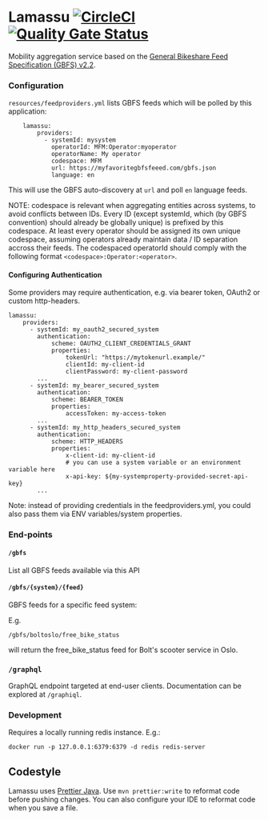 # Lamassu [![CircleCI](https://circleci.com/gh/entur/lamassu.svg?style=svg)](https://circleci.com/gh/entur/lamassu) [![Quality Gate Status](https://sonarcloud.io/api/project_badges/measure?project=entur_lamassu&metric=alert_status)](https://sonarcloud.io/dashboard?id=entur_lamassu)

Mobility aggregation service based on the [General Bikeshare Feed Specification (GBFS) v2.2](https://github.com/NABSA/gbfs/blob/v2.2/gbfs.md).

### Configuration

`resources/feedproviders.yml` lists GBFS feeds which will be polled by this application:

        lamassu:
            providers:
              - systemId: mysystem
                operatorId: MFM:Operator:myoperator
                operatorName: My operator
                codespace: MFM
                url: https://myfavoritegbfsfeeed.com/gbfs.json
                language: en

This will use the GBFS auto-discovery at `url` and poll `en` language feeds.

NOTE: codespace is relevant when aggregating entities across systems, to avoid conflicts between IDs. 
Every ID (except systemId, which (by GBFS convention) should already be globally unique) is prefixed by this codespace.
At least every operator should be assigned its own unique codespace, assuming operators already maintain data / ID separation accross their feeds.
The codespaced operatorId should comply with the following format `<codespace>:Operator:<operator>`.

#### Configuring Authentication

Some providers may require authentication, e.g. via bearer token, OAuth2 or custom http-headers.

    lamassu:
        providers:
          - systemId: my_oauth2_secured_system
            authentication:
                scheme: OAUTH2_CLIENT_CREDENTIALS_GRANT
                properties:
                    tokenUrl: "https://mytokenurl.example/"
                    clientId: my-client-id
                    clientPassword: my-client-password
            ...
          - systemId: my_bearer_secured_system
            authentication:
                scheme: BEARER_TOKEN
                properties:
                    accessToken: my-access-token
            ...
          - systemId: my_http_headers_secured_system
            authentication:
                scheme: HTTP_HEADERS
                properties:
                    x-client-id: my-client-id 
                    # you can use a system variable or an environment variable here
                    x-api-key: ${my-systemproperty-provided-secret-api-key}
            ...

Note: instead of providing credentials in the feedproviders.yml, you could also pass them via ENV variables/system properties.

### End-points

#### `/gbfs`

List all GBFS feeds available via this API

#### `/gbfs/{system}/{feed}`

GBFS feeds for a specific feed system:

E.g.

    /gbfs/boltoslo/free_bike_status

will return the free_bike_status feed for Bolt's scooter service in Oslo.

### `/graphql`

GraphQL endpoint targeted at end-user clients. Documentation can be explored at `/graphiql`.

### Development

Requires a locally running redis instance. E.g.:

    docker run -p 127.0.0.1:6379:6379 -d redis redis-server

## Codestyle
Lamassu uses [Prettier Java](https://github.com/jhipster/prettier-java). Use `mvn prettier:write` to reformat code before
pushing changes. You can also configure your IDE to reformat code when you save a file.
